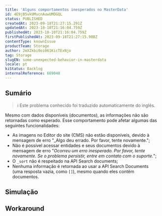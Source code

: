 ```yaml
---
title: 'Alguns comportamentos inesperados no MasterData'
id: 4E9jB5vkUMucnAuwUMOGQL
status: PUBLISHED
createdAt: 2023-09-18T21:27:15.291Z
updatedAt: 2023-10-10T21:16:04.759Z
publishedAt: 2023-10-10T21:16:04.759Z
firstPublishedAt: 2023-09-18T21:27:15.908Z
contentType: knownIssue
productTeam: Storage
author: 2mXZkbi0oi061KicTExNjo
tag: Storage
slugEN: some-unexpected-behavior-in-masterdata
locale: pt
kiStatus: Backlog
internalReference: 669048
---
```


## Sumário

>ℹ️ Este problema conhecido foi traduzido automaticamente do inglês.


Mesmo com dados disponíveis (documentos), as informações não são retornadas como esperado.
Esse comportamento pode afetar algumas das seguintes funcionalidades:

- As imagens no Editor do site (CMS) não estão disponíveis, devido à mensagem de erro "_Algo deu errado. Por favor, tente novamente.";
- Não é possível acessar entidades e seus documentos devido à mensagem de erro "_Ocorreu um erro inesperado. Por favor, tente novamente. Se o problema persistir, entre em contato com o suporte._";
- O `_sort` não é respeitado na API Search documents;
- Nenhuma informação é retornada ao usar a API Search Documents (uma resposta vazia, como `[]`), mesmo quando eles contêm documentos.

## Simulação



## Workaround



